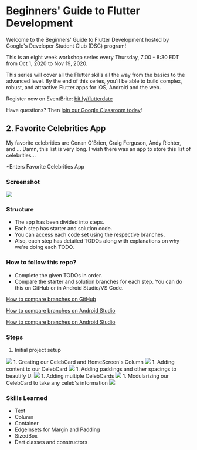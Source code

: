 # Beginners' Guide to Flutter Development

Welcome to the Beginners' Guide to Flutter Development hosted by Google's Developer Student Club (DSC) program!

This is an eight week workshop series every Thursday, 7:00 - 8:30 EDT from Oct 1, 2020 to Nov 19, 2020.

This series will cover all the Flutter skills all the way from the basics to the advanced level.
By the end of this series, you'll be able to build complex, robust, and attractive Flutter apps for iOS, Android and the web.

Register now on EventBrite: [bit.ly/flutterdate](https://bit.ly/flutterdate)

Have questions? Then [join our Google Classroom today](https://classroom.google.com/c/MTYyMzE1MDQwMDcx?cjc=5irho7x)!

## 2. Favorite Celebrities App

My favorite celebrities are Conan O'Brien, Craig Ferguson, Andy Richter, and ... Damn, this list is very long. I wish there was an app to store this list of celebrities...

*Enters Favorite Celebrities App

### Screenshot

<img src="assets/screenshot.gif">

### Structure

* The app has been divided into steps.
* Each step has starter and solution code. 
* You can access each code set using the respective branches. 
* Also, each step has detailed TODOs along with explanations on why we're doing each TODO.

### How to follow this repo?

* Complete the given TODOs in order.
* Compare the starter and solution branches for each step. You can do this on GitHub or in Android Studio/VS Code.

[How to compare branches on GitHub](https://docs.github.com/en/free-pro-team@latest/github/committing-changes-to-your-project/comparing-commits#comparing-branches)

[How to compare branches on Android Studio](https://medium.com/better-programming/how-to-use-git-in-android-studio-part-2-93cec67b91b0#:~:text=Go%20to%20%E2%80%9CVSC%E2%80%9D%20%2D%3E,choose%20%E2%80%9CCompare%20with%20current%E2%80%9D.&text=A%20popup%20%E2%80%9CCompare%20feature%20with,to%20commits%2C%20files%20to%20files.)

[How to compare branches on Android Studio](https://stackoverflow.com/a/57833947/11547064)

### Steps

1. Initial project setup
<img src="assets/step_1.png">
1. Creating our CelebCard and HomeScreen's Column
<img src="assets/step_2.png">
1. Adding content to our CelebCard
<img src="assets/step_3.png">
1. Adding paddings and other spacings to beautify UI
<img src="assets/step_4.png">
1. Adding multiple CelebCards
<img src="assets/step_5.gif">
1. Modularizing our CelebCard to take any celeb's information
<img src="assets/screenshot.gif">

### Skills Learned

* Text
* Column
* Container
* EdgeInsets for Margin and Padding
* SizedBox
* Dart classes and constructors
